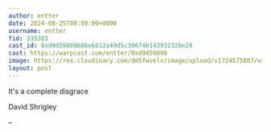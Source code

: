 ```yaml
---
author: entter
date: 2024-08-25T08:50:09+0000
username: entter
fid: 335383
cast_id: 0xd9d59808b86e6812a49d5c30674b143932320e29
cast: https://warpcast.com/entter/0xd9d59808
image: https://res.cloudinary.com/dm5fwvelv/image/upload/v1724575807/wildcard/fs5qfxrn5uwztlrjunvm.jpg
layout: post
---
```

It's a complete disgrace  
  
David Shrigley  
  
–  

<img src='https://res.cloudinary.com/dm5fwvelv/image/upload/v1724575807/wildcard/fs5qfxrn5uwztlrjunvm.jpg' alt='' referrerpolicy='no-referrer'/>